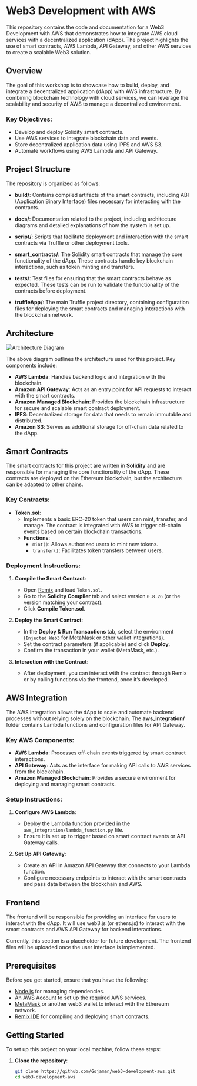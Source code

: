 # Web3 Development with AWS

This repository contains the code and documentation for a Web3 Development with AWS that demonstrates how to integrate AWS cloud services with a decentralized application (dApp). The project highlights the use of smart contracts, AWS Lambda, API Gateway, and other AWS services to create a scalable Web3 solution.

## Overview

The goal of this workshop is to showcase how to build, deploy, and integrate a decentralized application (dApp) with AWS infrastructure. By combining blockchain technology with cloud services, we can leverage the scalability and security of AWS to manage a decentralized environment.

### Key Objectives:
- Develop and deploy Solidity smart contracts.
- Use AWS services to integrate blockchain data and events.
- Store decentralized application data using IPFS and AWS S3.
- Automate workflows using AWS Lambda and API Gateway.

## Project Structure

The repository is organized as follows:

- **build/**: Contains compiled artifacts of the smart contracts, including ABI (Application Binary Interface) files necessary for interacting with the contracts.
  
- **docs/**: Documentation related to the project, including architecture diagrams and detailed explanations of how the system is set up.
  
- **script/**: Scripts that facilitate deployment and interaction with the smart contracts via Truffle or other deployment tools.

- **smart_contracts/**: The Solidity smart contracts that manage the core functionality of the dApp. These contracts handle key blockchain interactions, such as token minting and transfers.

- **tests/**: Test files for ensuring that the smart contracts behave as expected. These tests can be run to validate the functionality of the contracts before deployment.

- **truffleApp/**: The main Truffle project directory, containing configuration files for deploying the smart contracts and managing interactions with the blockchain network.

## Architecture

![Architecture Diagram](https://github.com/Gojaman/web3-development-aws/blob/main/docs/architecture-diagram.png)

The above diagram outlines the architecture used for this project. Key components include:
- **AWS Lambda**: Handles backend logic and integration with the blockchain.
- **Amazon API Gateway**: Acts as an entry point for API requests to interact with the smart contracts.
- **Amazon Managed Blockchain**: Provides the blockchain infrastructure for secure and scalable smart contract deployment.
- **IPFS**: Decentralized storage for data that needs to remain immutable and distributed.
- **Amazon S3**: Serves as additional storage for off-chain data related to the dApp.

## Smart Contracts

The smart contracts for this project are written in **Solidity** and are responsible for managing the core functionality of the dApp. These contracts are deployed on the Ethereum blockchain, but the architecture can be adapted to other chains.

### Key Contracts:

- **Token.sol**: 
  - Implements a basic ERC-20 token that users can mint, transfer, and manage. The contract is integrated with AWS to trigger off-chain events based on certain blockchain transactions.
  - **Functions**:
    - `mint()`: Allows authorized users to mint new tokens.
    - `transfer()`: Facilitates token transfers between users.

### Deployment Instructions:

1. **Compile the Smart Contract**:
   - Open [Remix](https://remix.ethereum.org) and load `Token.sol`.
   - Go to the **Solidity Compiler** tab and select version `0.8.26` (or the version matching your contract).
   - Click **Compile Token.sol**.

2. **Deploy the Smart Contract**:
   - In the **Deploy & Run Transactions** tab, select the environment (`Injected Web3` for MetaMask or other wallet integrations).
   - Set the contract parameters (if applicable) and click **Deploy**.
   - Confirm the transaction in your wallet (MetaMask, etc.).

3. **Interaction with the Contract**:
   - After deployment, you can interact with the contract through Remix or by calling functions via the frontend, once it’s developed.

## AWS Integration

The AWS integration allows the dApp to scale and automate backend processes without relying solely on the blockchain. The **aws_integration/** folder contains Lambda functions and configuration files for API Gateway.

### Key AWS Components:
- **AWS Lambda**: Processes off-chain events triggered by smart contract interactions.
- **API Gateway**: Acts as the interface for making API calls to AWS services from the blockchain.
- **Amazon Managed Blockchain**: Provides a secure environment for deploying and managing smart contracts.

### Setup Instructions:

1. **Configure AWS Lambda**:
   - Deploy the Lambda function provided in the `aws_integration/lambda_function.py` file.
   - Ensure it is set up to trigger based on smart contract events or API Gateway calls.

2. **Set Up API Gateway**:
   - Create an API in Amazon API Gateway that connects to your Lambda function.
   - Configure necessary endpoints to interact with the smart contracts and pass data between the blockchain and AWS.

## Frontend

The frontend will be responsible for providing an interface for users to interact with the dApp. It will use web3.js (or ethers.js) to interact with the smart contracts and AWS API Gateway for backend interactions.

Currently, this section is a placeholder for future development. The frontend files will be uploaded once the user interface is implemented.

## Prerequisites

Before you get started, ensure that you have the following:

- [Node.js](https://nodejs.org/en/) for managing dependencies.
- An [AWS Account](https://aws.amazon.com/free/) to set up the required AWS services.
- [MetaMask](https://metamask.io/) or another web3 wallet to interact with the Ethereum network.
- [Remix IDE](https://remix.ethereum.org) for compiling and deploying smart contracts.

## Getting Started

To set up this project on your local machine, follow these steps:

1. **Clone the repository**:
   ```bash
   git clone https://github.com/Gojaman/web3-development-aws.git
   cd web3-development-aws
